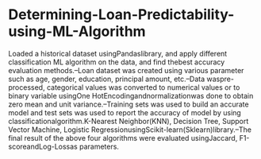 # Determining-Loan-Predictability-using-ML-Algorithm
Loaded a historical dataset usingPandaslibrary, and apply different classification ML algorithm on the data, and find thebest accuracy evaluation methods.–Loan dataset was created using various parameter such as age, gender, education, principal amount, etc.–Data  waspre-processed,  categorical  values  was  converted  to  numerical  values  or  to  binary  variable  usingOne  HotEncodingandnormalizationwas done to obtain zero mean and unit variance.–Training sets was used to build an accurate model and test sets was used to report the accuracy of model by using classificationalgorithm.K-Nearest  Neighbor(KNN),  Decision  Tree,  Support  Vector  Machine,  Logistic  RegressionusingScikit-learn(Sklearn)library.–The final result of the above four algorithms were evaluated usingJaccard, F1-scoreandLog-Lossas parameters.
